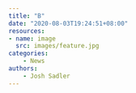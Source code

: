 ```yaml
---
title: "B"
date: "2020-08-03T19:24:51+08:00"
resources:
- name: image
  src: images/feature.jpg
categories: 
    - News
authors: 
    - Josh Sadler
---
```


